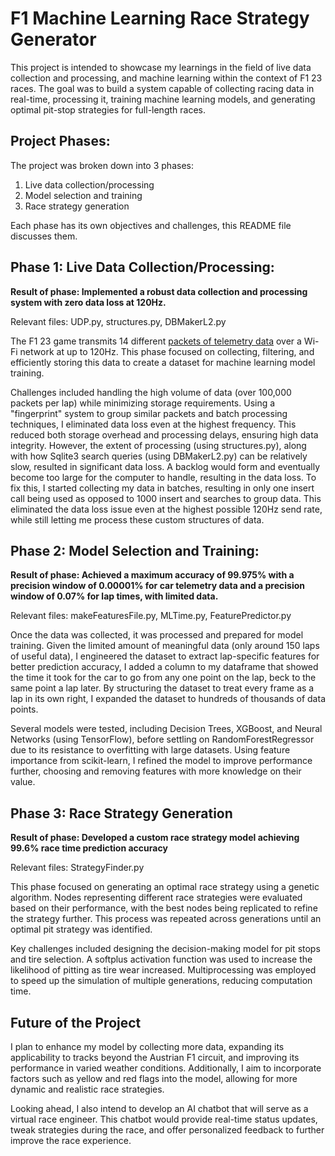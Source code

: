 # F1 Machine Learning Race Strategy Generator

This project is intended to showcase my learnings in the field of live data collection and processing, and machine learning within the context of F1 23 races. The goal was to build a system capable of collecting racing data in real-time, processing it, training machine learning models, and generating optimal pit-stop strategies for full-length races. 

## Project Phases:
The project was broken down into 3 phases:
1. Live data collection/processing
2. Model selection and training
3. Race strategy generation

Each phase has its own objectives and challenges, this README file discusses them.

## Phase 1: Live Data Collection/Processing:
 **Result of phase: Implemented a robust data collection and processing system with zero data loss at 120Hz.**
 
Relevant files: UDP.py, structures.py, DBMakerL2.py

The F1 23 game transmits 14 different [packets of telemetry data](https://answers.ea.com/t5/General-Discussion/F1-23-UDP-Specification/m-p/12633159?attachment-id=704910) over a Wi-Fi network at up to 120Hz. This phase focused on collecting, filtering, and efficiently storing this data to create a dataset for machine learning model training.

Challenges included handling the high volume of data (over 100,000 packets per lap) while minimizing storage requirements. Using a "fingerprint" system to group similar packets and batch processing techniques, I eliminated data loss even at the highest frequency. This reduced both storage overhead and processing delays, ensuring high data integrity.
However, the extent of processing (using structures.py), along with how Sqlite3 search queries (using DBMakerL2.py) can be relatively slow, resulted in significant data loss. A backlog would form and eventually become too large for the computer to handle, resulting in the data loss. To fix this, I started collecting my data in batches, resulting in only one insert call being used as opposed to 1000 insert and searches to group data. This eliminated the data loss issue even at the highest possible 120Hz send rate, while still letting me process these custom structures of data.


## Phase 2: Model Selection and Training:
**Result of phase: Achieved a maximum accuracy of 99.975% with a precision window of 0.00001% for car telemetry data and a precision window of 0.07% for lap times, with limited data.** 

Relevant files: makeFeaturesFile.py, MLTime.py, FeaturePredictor.py

Once the data was collected, it was processed and prepared for model training. Given the limited amount of meaningful data (only around 150 laps of useful data), I engineered the dataset to extract lap-specific features for better prediction accuracy, I added a column to my dataframe that showed the time it took for the car to go from any one point on the lap, beck to the same point a lap later. By structuring the dataset to treat every frame as a lap in its own right, I expanded the dataset to hundreds of thousands of data points.

Several models were tested, including Decision Trees, XGBoost, and Neural Networks (using TensorFlow), before settling on RandomForestRegressor due to its resistance to overfitting with large datasets. Using feature importance from scikit-learn, I refined the model to improve performance further, choosing and removing features with more knowledge on their value.



## Phase 3: Race Strategy Generation
**Result of phase: Developed a custom race strategy model achieving 99.6% race time prediction accuracy**

Relevant files: StrategyFinder.py

This phase focused on generating an optimal race strategy using a genetic algorithm. Nodes representing different race strategies were evaluated based on their performance, with the best nodes being replicated to refine the strategy further. This process was repeated across generations until an optimal pit strategy was identified.

Key challenges included designing the decision-making model for pit stops and tire selection. A softplus activation function was used to increase the likelihood of pitting as tire wear increased. Multiprocessing was employed to speed up the simulation of multiple generations, reducing computation time.



## Future of the Project
I plan to enhance my model by collecting more data, expanding its applicability to tracks beyond the Austrian F1 circuit, and improving its performance in varied weather conditions. Additionally, I aim to incorporate factors such as yellow and red flags into the model, allowing for more dynamic and realistic race strategies.

Looking ahead, I also intend to develop an AI chatbot that will serve as a virtual race engineer. This chatbot would provide real-time status updates, tweak strategies during the race, and offer personalized feedback to further improve the race experience.
